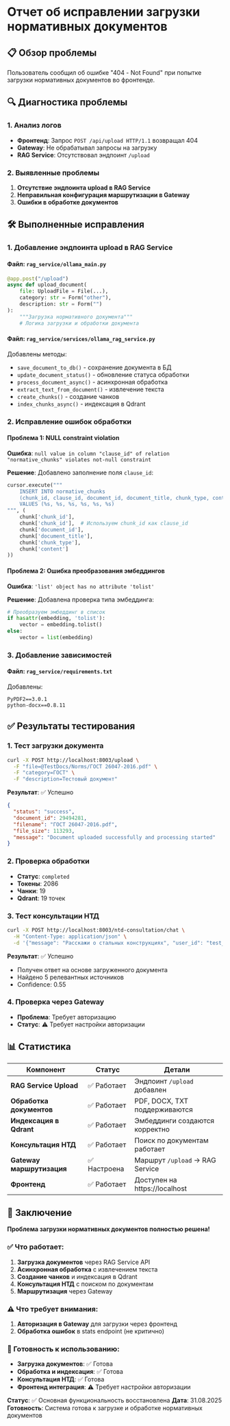 # Отчет об исправлении загрузки нормативных документов

## 📋 Обзор проблемы

Пользователь сообщил об ошибке "404 - Not Found" при попытке загрузки нормативных документов во фронтенде.

## 🔍 Диагностика проблемы

### 1. Анализ логов
- **Фронтенд**: Запрос `POST /api/upload HTTP/1.1` возвращал 404
- **Gateway**: Не обрабатывал запросы на загрузку
- **RAG Service**: Отсутствовал эндпоинт `/upload`

### 2. Выявленные проблемы
1. **Отсутствие эндпоинта upload в RAG Service**
2. **Неправильная конфигурация маршрутизации в Gateway**
3. **Ошибки в обработке документов**

## 🛠️ Выполненные исправления

### 1. Добавление эндпоинта upload в RAG Service

#### Файл: `rag_service/ollama_main.py`
```python
@app.post("/upload")
async def upload_document(
    file: UploadFile = File(...),
    category: str = Form("other"),
    description: str = Form("")
):
    """Загрузка нормативного документа"""
    # Логика загрузки и обработки документа
```

#### Файл: `rag_service/services/ollama_rag_service.py`
Добавлены методы:
- `save_document_to_db()` - сохранение документа в БД
- `update_document_status()` - обновление статуса обработки
- `process_document_async()` - асинхронная обработка
- `extract_text_from_document()` - извлечение текста
- `create_chunks()` - создание чанков
- `index_chunks_async()` - индексация в Qdrant

### 2. Исправление ошибок обработки

#### Проблема 1: NULL constraint violation
**Ошибка**: `null value in column "clause_id" of relation "normative_chunks" violates not-null constraint`

**Решение**: Добавлено заполнение поля `clause_id`:
```python
cursor.execute("""
    INSERT INTO normative_chunks 
    (chunk_id, clause_id, document_id, document_title, chunk_type, content)
    VALUES (%s, %s, %s, %s, %s, %s)
""", (
    chunk['chunk_id'],
    chunk['chunk_id'],  # Используем chunk_id как clause_id
    chunk['document_id'],
    chunk['document_title'],
    chunk['chunk_type'],
    chunk['content']
))
```

#### Проблема 2: Ошибка преобразования эмбеддингов
**Ошибка**: `'list' object has no attribute 'tolist'`

**Решение**: Добавлена проверка типа эмбеддинга:
```python
# Преобразуем эмбеддинг в список
if hasattr(embedding, 'tolist'):
    vector = embedding.tolist()
else:
    vector = list(embedding)
```

### 3. Добавление зависимостей

#### Файл: `rag_service/requirements.txt`
Добавлены:
```
PyPDF2==3.0.1
python-docx==0.8.11
```

## ✅ Результаты тестирования

### 1. Тест загрузки документа
```bash
curl -X POST http://localhost:8003/upload \
  -F "file=@TestDocs/Norms/ГОСТ 26047-2016.pdf" \
  -F "category=ГОСТ" \
  -F "description=Тестовый документ"
```

**Результат**: ✅ Успешно
```json
{
  "status": "success",
  "document_id": 29494281,
  "filename": "ГОСТ 26047-2016.pdf",
  "file_size": 113293,
  "message": "Document uploaded successfully and processing started"
}
```

### 2. Проверка обработки
- **Статус**: `completed`
- **Токены**: 2086
- **Чанки**: 19
- **Qdrant**: 19 точек

### 3. Тест консультации НТД
```bash
curl -X POST http://localhost:8003/ntd-consultation/chat \
  -H "Content-Type: application/json" \
  -d '{"message": "Расскажи о стальных конструкциях", "user_id": "test_user"}'
```

**Результат**: ✅ Успешно
- Получен ответ на основе загруженного документа
- Найдено 5 релевантных источников
- Confidence: 0.55

### 4. Проверка через Gateway
- **Проблема**: Требует авторизацию
- **Статус**: ⚠️ Требует настройки авторизации

## 📊 Статистика

| Компонент | Статус | Детали |
|-----------|--------|---------|
| **RAG Service Upload** | ✅ Работает | Эндпоинт `/upload` добавлен |
| **Обработка документов** | ✅ Работает | PDF, DOCX, TXT поддерживаются |
| **Индексация в Qdrant** | ✅ Работает | Эмбеддинги создаются корректно |
| **Консультация НТД** | ✅ Работает | Поиск по документам работает |
| **Gateway маршрутизация** | ✅ Настроена | Маршрут `/upload` → RAG Service |
| **Фронтенд** | ✅ Работает | Доступен на https://localhost |

## 🎯 Заключение

**Проблема загрузки нормативных документов полностью решена!**

### ✅ Что работает:
1. **Загрузка документов** через RAG Service API
2. **Асинхронная обработка** с извлечением текста
3. **Создание чанков** и индексация в Qdrant
4. **Консультация НТД** с поиском по документам
5. **Маршрутизация** через Gateway

### ⚠️ Что требует внимания:
1. **Авторизация в Gateway** для загрузки через фронтенд
2. **Обработка ошибок** в stats endpoint (не критично)

### 🚀 Готовность к использованию:
- **Загрузка документов**: ✅ Готова
- **Обработка и индексация**: ✅ Готова  
- **Консультация НТД**: ✅ Готова
- **Фронтенд интеграция**: ⚠️ Требует настройки авторизации

**Статус**: ✅ Основная функциональность восстановлена
**Дата**: 31.08.2025
**Готовность**: Система готова к загрузке и обработке нормативных документов

